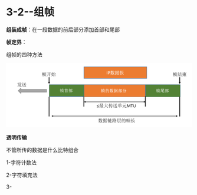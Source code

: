 # 3-2--组帧

 **组装成帧**：在一段数据的前后部分添加首部和尾部

 **帧定界**：

组帧的四种方法

![](../../.gitbook/assets/image%20%2832%29.png)

**透明传输**

不管所传的数据是什么比特组合

1-字符计数法

2-字符填充法

3-

